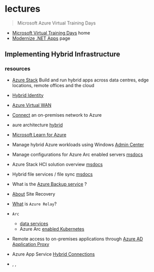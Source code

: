 # lectures

> Microsoft Azure Virtual Training Days

- [Microsoft Virtual Training Days](https://mvtd.events.microsoft.com/) home
- [Modernize .NET Apps](./lctrs/mdrnz.net.md) page

## Implementing Hybrid Infrastructure

### resources

- [Azure Stack](https://azure.microsoft.com/en-gb/overview/azure-stack/) Build and run hybrid apps across data centres, edge locations, remote offices and the cloud
- [Hybrid Identity](https://docs.microsoft.com/en-gb/azure/architecture/solution-ideas/articles/hybrid-identity)
- [Azure Virtual WAN](https://docs.microsoft.com/en-gb/azure/virtual-wan/virtual-wan-about)
- [Connect](https://docs.microsoft.com/en-gb/azure/architecture/reference-architectures/hybrid-networking/) an on-premises network to Azure
- aure architecture [hybrid](https://docs.microsoft.com/en-gb/azure/architecture/browse/?azure_categories=hybrid)
- [Microsoft Learn for Azure](https://docs.microsoft.com/en-gb/learn/azure/)
- Manage hybrid Azure workloads using Windows [Admin Center](https://docs.microsoft.com/en-gb/azure/architecture/hybrid/hybrid-server-os-mgmt)
- Manage configurations for Azure Arc enabled servers [msdocs](https://docs.microsoft.com/en-gb/azure/architecture/hybrid/azure-arc-hybrid-config)
- Azure Stack HCI solution overview [msdocs](https://docs.microsoft.com/en-gb/azure-stack/hci/overview)
- Hybrid file services / file sync [msdocs](https://docs.microsoft.com/en-gb/azure/architecture/hybrid/hybrid-file-services)
- What is the [Azure Backup service](https://docs.microsoft.com/en-gb/azure/backup/backup-overview) ?
- [About](https://docs.microsoft.com/en-gb/azure/site-recovery/site-recovery-overview) Site Recovery
- [What](https://docs.microsoft.com/en-gb/azure/azure-relay/relay-what-is-it) is `Azure Relay`?
- `Arc`
  - [data services](https://docs.microsoft.com/en-gb/azure/azure-arc/data/overview)
  - Azure Arc [enabled Kubernetes](https://docs.microsoft.com/en-gb/azure/azure-arc/kubernetes/overview)
- Remote access to on-premises applications through [Azure AD Application Proxy](https://docs.microsoft.com/en-gb/azure/active-directory/app-proxy/application-proxy)
- Azure App Service [Hybrid Connections](https://docs.microsoft.com/en-gb/azure/app-service/app-service-hybrid-connections)

- [](), [](), 